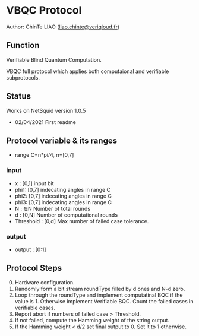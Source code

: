 # VBQC Protocol
Author: ChinTe LIAO (liao.chinte@veriqloud.fr)


## Function

Verifiable Blind Quantum Computation.

VBQC full protocol which applies both computaional and verifiable subprotocols. 



## Status

Works on NetSquid version 1.0.5

- 02/04/2021 First readme





## Protocol variable & its ranges
- range C=n*pi/4, n=[0,7]
### input 
- x : [0,1] input bit
- phi1: [0,7] indecating angles in range C
- phi2: [0,7] indecating angles in range C
- phi3: [0,7] indecating angles in range C
- N : ∈N Number of total rounds
- d : [0,N] Number of computational rounds
- Threshold : [0,d] Max number of failed case tolerance.


### output
- output : [0:1] 


## Protocol Steps

0. Hardware configuration.
1. Randomly form a bit stream roundType filled by d ones and N-d zero. 
2. Loop through the roundType and implement computatinal BQC if the value is 1. 
Otherwise implement Verifiable BQC. Count the failed cases in verifiable cases.
3. Report abort if numbers of failed case > Threshold.
4. If not failed, compute the Hamming weight of the string output.
5. If the Hamming weight < d/2 set final output to 0. Set it to 1 otherwise.

